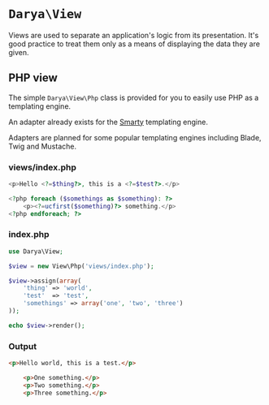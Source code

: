 # `Darya\View`

Views are used to separate an application's logic from its presentation. It's
good practice to treat them only as a means of displaying the data they are
given.

## PHP view

The simple `Darya\View\Php` class is provided for you to easily use PHP as a
templating engine.

An adapter already exists for the [Smarty](https://github.com/darya/smarty)
templating engine.

Adapters are planned for some popular templating engines including Blade, Twig
and Mustache.

### views/index.php

```php
<p>Hello <?=$thing?>, this is a <?=$test?>.</p>

<?php foreach ($somethings as $something): ?>
	<p><?=ucfirst($something)?> something.</p>
<?php endforeach; ?>
```

### index.php

```php
use Darya\View;

$view = new View\Php('views/index.php');

$view->assign(array(
	'thing' => 'world',
	'test'  => 'test',
	'somethings' => array('one', 'two', 'three')
));

echo $view->render();
```

### Output

```html
<p>Hello world, this is a test.</p>

	<p>One something.</p>
	<p>Two something.</p>
	<p>Three something.</p>
```

